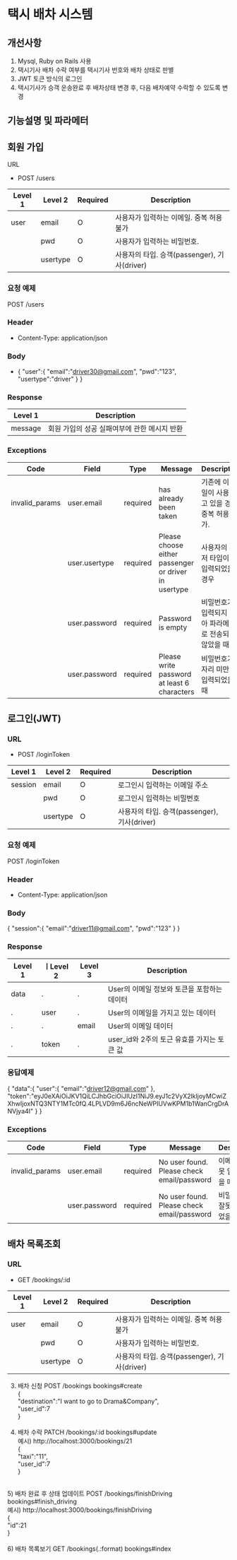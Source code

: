 # 택시 배차 시스템

## 개선사항
  1) Mysql, Ruby on Rails 사용
  2) 택시기사 배차 수락 여부를 택시기사 번호와 배차 상태로 판별
  3) JWT 토큰 방식의 로그인
  4) 택시기사가 승객 운송완료 후 배차상태 변경 후, 다음 배차예약 수락할 수 있도록 변경
  
 
 ## 기능설명 및 파라메터
 
 ## 회원 가입 
 URL
 - POST /users 

	
| Level 1  |Level 2 |Required | Description |
| ------------- | ------------- | ------------- | ------------- |
| user | email  | O  | 사용자가 입력하는 이메일. 중복 허용불가 |
| | pwd  | O  | 사용자가 입력하는 비밀번호. |
| | usertype | O | 사용자의 타입. 승객(passenger), 기사(driver) |

### 요청 예제
POST /users

### Header
- Content-Type: application/json

### Body
- {
   "user":{
      "email":"driver30@gmail.com",
      "pwd":"123",
      "usertype":"driver"
   }
}

### Response
| Level 1  | Description |
| ------------- | ------------- |
| message | 회원 가입의 성공 실패여부에 관한 메시지 반환 |

### Exceptions
| Code  |Field |Type | Message | Description |
| ------------- | ------------- | ------------- |------------- | ------------- |
| invalid_params | user.email  | required  | has already been taken | 기존에 이메일이 사용되고 있을 경우 중복 허용불가. |
| | user.usertype  | required  | Please choose either passenger or driver in usertype| 사용자의 유저 타입이 오입력되었을 경우 |
| | user.password | required | Password is empty | 비밀번호가 입력되지 않아 파라메터로 전송되지 않았을 때 |
| | user.password | required | Please write password at least 6 characters | 비밀번호가 6자리 미만으 입력되었을 때 |




 ## 로그인(JWT) <br/>

### URL
 - POST /loginToken 
	
| Level 1  |Level 2 |Required | Description |
| ------------- | ------------- | ------------- | ------------- |
| session | email  | O  | 로그인시 입력하는 이메일 주소 |
| | pwd  | O  | 로그인시 입력하는 비밀번호 |
| | usertype | O | 사용자의 타입. 승객(passenger), 기사(driver) |

### 요청 예제
POST /loginToken

### Header
- Content-Type: application/json

### Body
{
   "session":{
      "email":"driver11@gmail.com",
      "pwd":"123"
   }
}

### Response
| Level 1  | ㅣLevel 2 | Level 3  | Description  |
| ------------- | ------------- |------------- | ------------- |
| data | . | . | User의 이메일 정보와 토큰을 포함하는 데이터 |
| . | user | . | User의 이메일을 가지고 있는 데이터 |
| . | . | email | User의 이메일 데이터 |
| . | token | . | user_id와 2주의 토근 유효를 가지는 토큰 값 |

### 응답예제
{
   "data":{
      "user":{
         "email":"driver12@gmail.com"
      },
      "token":"eyJ0eXAiOiJKV1QiLCJhbGciOiJIUzI1NiJ9.eyJ1c2VyX2lkIjoyMCwiZXhwIjoxNTQ3NTY1MTc0fQ.4LPLVD9m6J6ncNeWPIUVwKPM1b1WanCrgDrANVjya4I"
   }
}


### Exceptions
| Code  |Field |Type | Message | Description |
| ------------- | ------------- | ------------- |------------- | ------------- |
| invalid_params | user.email  | required  | No user found. Please check email/password | 이메일이 잘못 입력되었을 때. |
| | user.password | required | No user found. Please check email/password | 비밀번호가 잘못 입력되었을 때 |


## 배차 목록조회

### URL
- GET /bookings/:id

| Level 1  |Level 2 |Required | Description |
| ------------- | ------------- | ------------- | ------------- |
| user | email  | O  | 사용자가 입력하는 이메일. 중복 허용불가 |
| | pwd  | O  | 사용자가 입력하는 비밀번호. |
| | usertype | O | 사용자의 타입. 승객(passenger), 기사(driver) |



      
  3) 배차 신청 POST /bookings    bookings#create<br/>
    {<br/>
      "destination":"I want to go to Drama&Company",<br/>
      "user_id":7<br/>
    }<br/>
    <br/>
  4) 배차 수락 PATCH /bookings/:id     bookings#update<br/>
   예시) http://localhost:3000/bookings/21<br/>
   {<br/>
      "taxi":"11",<br/>
      "user_id":7<br/>
   }<br/>
   <br/>
   5) 배차 완료 후 상태 업데이트 POST /bookings/finishDriving     bookings#finish_driving<br/>
    예시) http://localhost:3000/bookings/finishDriving<br/>
    {<br/>
	    "id":21<br/>
    }<br/>
    <br/>
   6) 배차 목록보기 GET /bookings(.:format)     bookings#index<br/>
   
   
  
  
